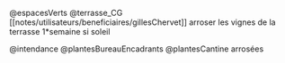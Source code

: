 @espacesVerts @terrasse_CG [[notes/utilisateurs/beneficiaires/gillesChervet]] arroser les vignes de la terrasse 1*semaine si soleil

@intendance @plantesBureauEncadrants @plantesCantine arrosées